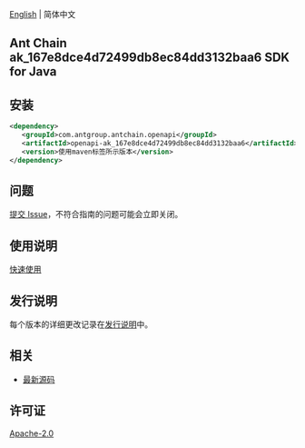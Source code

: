 [English](README.md) | 简体中文

## Ant Chain ak_167e8dce4d72499db8ec84dd3132baa6 SDK for Java

## 安装

```xml
<dependency>
   <groupId>com.antgroup.antchain.openapi</groupId>
   <artifactId>openapi-ak_167e8dce4d72499db8ec84dd3132baa6</artifactId>
   <version>使用maven标签所示版本</version>
</dependency>
```

## 问题

[提交 Issue](https://github.com/alipay/antchain-openapi-prod-sdk/issues/new)，不符合指南的问题可能会立即关闭。

## 使用说明

[快速使用](https://github.com/alipay/antchain-openapi-prod-sdk)

## 发行说明

每个版本的详细更改记录在[发行说明](./ChangeLog.txt)中。

## 相关

- [最新源码](https://github.com/alipay/antchain-openapi-prod-sdk/)

## 许可证

[Apache-2.0](http://www.apache.org/licenses/LICENSE-2.0)

